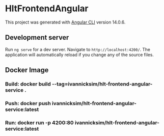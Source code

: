 # HltFrontendAngular

This project was generated with [Angular CLI](https://github.com/angular/angular-cli) version 14.0.6.

## Development server

Run `ng serve` for a dev server. Navigate to `http://localhost:4200/`. The application will automatically reload if you change any of the source files.

## Docker Image

### Build: docker build --tag=ivannicksim/hlt-frontend-angular-service .

### Push: docker push ivannicksim/hlt-frontend-angular-service:latest

### Run: docker run -p 4200:80 ivannicksim/hlt-frontend-angular-service:latest
